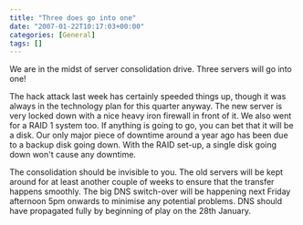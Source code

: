 ```yaml
---
title: "Three does go into one"
date: "2007-01-22T10:17:03+00:00"
categories: [General]
tags: []
---
```


We are in the midst of server consolidation drive. Three servers will go into one!

The hack attack last week has certainly speeded things up, though it was always in the technology plan for this quarter anyway. The new server is very locked down with a nice heavy iron firewall in front of it. We also went for a RAID 1 system too. If anything is going to go, you can bet that it will be a disk. Our only major piece of downtime around a year ago has been due to a backup disk going down. With the RAID set-up, a single disk going down won't cause any downtime.

The consolidation should be invisible to you. The old servers will be kept around for at least another couple of weeks to ensure that the transfer happens smoothly. The big DNS switch-over will be happening next Friday afternoon 5pm onwards to minimise any potential problems. DNS should have propagated fully by beginning of play on the 28th January.

